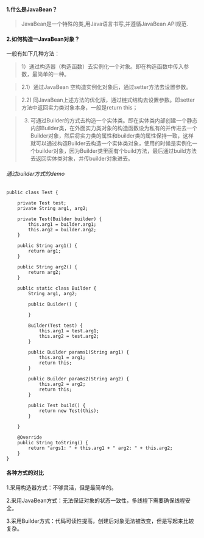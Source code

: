 #### 1.什么是JavaBean？
> JavaBean是一个特殊的类,用Java语言书写,并遵循JavaBean API规范.

#### 2.如何构造一JavaBean对象？
一般有如下几种方法：
> 1）通过构造器（构造函数）去实例化一个对象。即在构造函数中传入参数，最简单的一种。

> 2.1）通过JavaBean 空构造实例化对象后，通过setter方法去设置参数。

> 2.2) 同JavaBean上述方法的优化版，通过链式结构去设置参数。即setter方法中返回实力类对象本身，一般是return this；

> 3) 可通过Builder的方式去构造一个实体类。即在实体类内部创建一个静态内部Builder类，在外面实力类对象的构造函数设为私有的并传进去一个Builder对象，然后将实力类的属性和builder类的属性保持一致，这样就可以通过构造Builder去构造一个实体类对象，使用的时候是实例化一个builder对象，因为Builder类里面有个build方法，最后通过build方法去返回实体类对象，并传builder对象进去。

###### 通过builder方式的demo

```
public class Test {

    private Test test;
    private String arg1, arg2;

    private Test(Builder builder) {
        this.arg1 = builder.arg1;
        this.arg2 = builder.arg2;
    }

    public String arg1() {
        return arg1;
    }

    public String arg2() {
        return arg2;
    }

    public static class Builder {
        String arg1, arg2;

        public Builder() {

        }

        Builder(Test test) {
            this.arg1 = test.arg1;
            this.arg2 = test.arg2;
        }

        public Builder params1(String arg1) {
            this.arg1 = arg1;
            return this;
        }

        public Builder params2(String arg2) {
            this.arg2 = arg2;
            return this;
        }

        public Test build() {
            return new Test(this);
        }

    }

    @Override
    public String toString() {
        return "args1: " + this.arg1 + " arg2: " + this.arg2;
    }
}
```

#### 各种方式的对比
1.采用构造器方式：不够灵活，但是最简单的。

2.采用JavaBean方式：无法保证对象的状态一致性，多线程下需要确保线程安全。

3.采用Builder方式：代码可读性提高，创建后对象无法被改变，但是写起来比较复杂。


